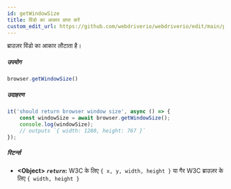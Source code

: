 ```yaml
---
id: getWindowSize
title: विंडो का आकार प्राप्त करें
custom_edit_url: https://github.com/webdriverio/webdriverio/edit/main/packages/webdriverio/src/commands/browser/getWindowSize.ts
---
```


ब्राउज़र विंडो का आकार लौटाता है।

##### उपयोग

```js
browser.getWindowSize()
```

##### उदाहरण

```js title="getWindowSize.js"
it('should return browser window size', async () => {
    const windowSize = await browser.getWindowSize();
    console.log(windowSize);
    // outputs `{ width: 1280, height: 767 }`
});
```

##### रिटर्न्स

- **&lt;Object&gt;**
            **<code><var>return</var></code>:**  W3C के लिए `{ x, y, width, height }` या गैर W3C ब्राउज़र के लिए `{ width, height }`    